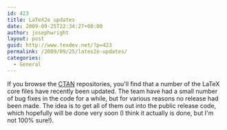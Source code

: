 ```yaml
---
id: 423
title: LaTeX2e updates
date: 2009-09-25T22:34:27+00:00
author: josephwright
layout: post
guid: http://www.texdev.net/?p=423
permalink: /2009/09/25/latex2e-updates/
categories:
  - General
---
```

If you browse the [CTAN](https://www.ctan.org) repositories, you'll find that a number of the LaTeX core files have recently been updated. The team have had a small number of bug fixes in the code for a while, but for various reasons no release had been made. The idea is to get all of them out into the public release code, which hopefully will be done very soon (I think it actually is done, but I'm not 100% sure!).
